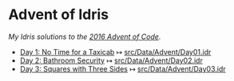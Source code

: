 # Advent of Idris

*My Idris solutions to the [2016 Advent of Code][AoC].*

* [Day 1: No Time for a Taxicab][Day1] ↦ [src/Data/Advent/Day01.idr][Day01.idr]
* [Day 2: Bathroom Security][Day2] ↦ [src/Data/Advent/Day02.idr][Day02.idr]
* [Day 3: Squares with Three Sides][Day3] ↦ [src/Data/Advent/Day03.idr][Day03.idr]

[AoC]: http://adventofcode.com/2016
[Day1]: http://adventofcode.com/2016/day/1
[Day2]: http://adventofcode.com/2016/day/2
[Day3]: http://adventofcode.com/2016/day/3
[Day01.idr]: ./src/Data/Advent/Day01.idr
[Day02.idr]: ./src/Data/Advent/Day02.idr
[Day03.idr]: ./src/Data/Advent/Day03.idr

